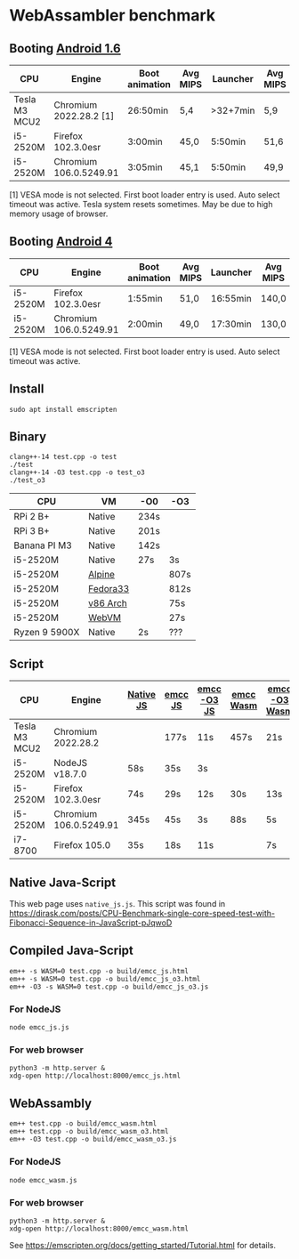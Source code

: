 # WebAssambler benchmark

## Booting [Android 1.6](https://copy.sh/v86/?profile=android)

| CPU         | Engine               |Boot animation|Avg MIPS|Launcher|Avg MIPS|
|-------------|----------------------|--------------|--------|--------|--------|
|Tesla M3 MCU2|Chromium 2022.28.2 [1]|     26:50min |    5,4 |>32+7min|    5,9 |
|i5-2520M     |Firefox 102.3.0esr    |      3:00min |   45,0 | 5:50min|   51,6 |
|i5-2520M     |Chromium 106.0.5249.91|      3:05min |   45,1 | 5:50min|   49,9 |

[1] VESA mode is not selected. First boot loader entry is used. Auto select timeout was active.
Tesla system resets sometimes. May be due to high memory usage of browser.

## Booting [Android 4](https://copy.sh/v86/?profile=android4)

| CPU         | Engine               |Boot animation|Avg MIPS|Launcher|Avg MIPS|
|-------------|----------------------|--------------|--------|--------|--------|
|i5-2520M     |Firefox 102.3.0esr    |      1:55min |   51,0 |16:55min|  140,0 |
|i5-2520M     |Chromium 106.0.5249.91|      2:00min |   49,0 |17:30min|  130,0 |

[1] VESA mode is not selected. First boot loader entry is used. Auto select timeout was active.

## Install

```
sudo apt install emscripten
```

## Binary

```
clang++-14 test.cpp -o test
./test
clang++-14 -O3 test.cpp -o test_o3
./test_o3
```

| CPU		| VM		| -O0	| -O3	|
|---------------|-------	|-------|-------|
| RPi 2 B+	|Native		| 234s	|	|
| RPi 3 B+	|Native		| 201s	|	|
| Banana PI M3	|Native		| 142s	|	|
| i5-2520M	|Native		| 27s	| 3s	|
| i5-2520M	|[Alpine](https://bellard.org/jslinux/vm.html?url=alpine-x86.cfg&mem=192)||807s|
| i5-2520M	|[Fedora33](https://bellard.org/jslinux/vm.html?cpu=riscv64&url=fedora33-riscv.cfg&mem=256)||812s|
| i5-2520M      |[v86 Arch](https://copy.sh/v86/?profile=archlinux)||75s|
| i5-2520M      |[WebVM](https://webvm.io)||27s|
| Ryzen 9 5900X	|Native		| 2s	| ???	|

## Script

| CPU		|Engine			|[Native JS](https://raw.githack.com/twischer/wasmbench/main/native_js.html)|[emcc JS](https://raw.githack.com/twischer/wasmbench/main/build/emcc_js.html)|[emcc -O3 JS](https://raw.githack.com/twischer/wasmbench/main/build/emcc_js_o3.html)|[emcc Wasm](https://raw.githack.com/twischer/wasmbench/main/build/emcc_wasm.html)|[emcc -O3 Wasm](https://raw.githack.com/twischer/wasmbench/main/build/emcc_wasm_o3.html)|
|---------------|-----------------------|----|----|----|----|----|
| Tesla M3 MCU2 |Chromium 2022.28.2	|    |177s| 11s|457s| 21s|
| i5-2520M	|NodeJS	v18.7.0		| 58s| 35s|  3s|    |    |
| i5-2520M	|Firefox 102.3.0esr	| 74s| 29s| 12s| 30s| 13s|
| i5-2520M	|Chromium 106.0.5249.91	|345s| 45s|  3s| 88s|  5s|
| i7-8700	|Firefox 105.0		| 35s| 18s| 11s|    |  7s|

## Native Java-Script

This web page uses `native_js.js`. This script was found in
https://dirask.com/posts/CPU-Benchmark-single-core-speed-test-with-Fibonacci-Sequence-in-JavaScript-pJqwoD

## Compiled Java-Script

```
em++ -s WASM=0 test.cpp -o build/emcc_js.html
em++ -s WASM=0 test.cpp -o build/emcc_js_o3.html
em++ -O3 -s WASM=0 test.cpp -o build/emcc_js_o3.js
```

### For NodeJS

```
node emcc_js.js
```

### For web browser

```
python3 -m http.server &
xdg-open http://localhost:8000/emcc_js.html
```

## WebAssambly

```
em++ test.cpp -o build/emcc_wasm.html
em++ test.cpp -o build/emcc_wasm_o3.html
em++ -O3 test.cpp -o build/emcc_wasm_o3.js
```

### For NodeJS

```
node emcc_wasm.js
```

### For web browser

```
python3 -m http.server &
xdg-open http://localhost:8000/emcc_wasm.html
```
See https://emscripten.org/docs/getting_started/Tutorial.html for details.


